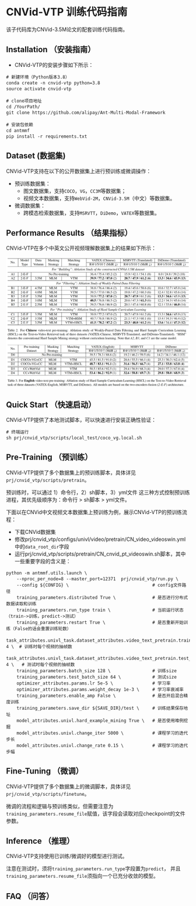 # CNVid-VTP 训练代码指南

该子代码库为CNVid-3.5M论文的配套训练代码指南。

## Installation （安装指南）

- CNVid-VTP的安装步骤如下所示：
```
# 新建环境（Python版本3.8）
conda create -n cnvid-vtp python=3.8
source activate cnvid-vtp

# clone项目地址
cd /YourPath/
git clone https://github.com/alipay/Ant-Multi-Modal-Framework

# 安装包依赖
cd antmmf
pip install -r requirements.txt
```

## Dataset (数据集)

CNVid-VTP支持在以下的公开数据集上进行预训练或微调操作：
- 预训练数据集：
  - 图文数据集，支持`COCO`，`VG`，`CC3M`等数据集；
  - 视频文本数据集，支持`WebVid-2M`，`CNVid-3.5M`（中文）等数据集。
- 微调数据集：
  - 跨模态检索数据集，支持`MSRVTT`，`DiDemo`，`VATEX`等数据集。

## Performance Results （结果指标）

CNVid-VTP在多个中英文公开视频理解数据集上的结果如下所示：

![alt text](demo_figs/experiment_result.jpg)

## Quick Start （快速启动）

CNVid-VTP提供了本地测试脚本，可以快速进行安装正确性验证：
```
# 终端运行
sh prj/cnvid_vtp/scripts/local_test/coco_vg.local.sh
```

## Pre-Training （预训练）

CNVid-VTP提供了多个数据集上的预训练脚本，具体详见`prj/cnvid_vtp/scripts/pretrain`。

预训练时，可以通过 1）命令行，2）sh脚本，3）yml文件 这三种方式控制预训练进程，其优先级顺序为：命令行 > sh脚本 > yml文件。

下面以在CNVid中文视频文本数据集上预训练为例，展示CNVid-VTP的预训练流程：

- 下载CNVid数据集
- 修改prj/cnvid_vtp/configs/univl/video/pretrain/CN_video_videoswin.yml中的`data_root_dir`字段
- 运行prj/cnvid_vtp/scripts/pretrain/CN_cnvid_pt_videoswin.sh脚本，其中一些重要字段的含义是：

```
python -m antmmf.utils.launch \
    --nproc_per_node=8 --master_port=12371  prj/cnvid_vtp/run.py \
    --config ${CONFIG} \                                # config文件路径
    training_parameters.distributed True \              # 是否进行分布式数据读取和训练
    training_parameters.run_type train \                # 当前运行状态（train->训练，predict->测试）    
    training_parameters.restart True \                  # 是否重新开始训练（False的话会重置训练轮数）
    task_attributes.univl_task.dataset_attributes.video_text_pretrain.train_ensemble_n_clips 4 \  # 训练时每个视频的抽帧数
    task_attributes.univl_task.dataset_attributes.video_text_pretrain.test_ensembel_n_clips 4 \   # 测试时每个视频的抽帧数
    training_parameters.batch_size 128 \                # 训练size
    training_parameters.test_batch_size 64 \            # 测试size
    optimizer_attributes.params.lr 5e-5 \               # 学习率
    optimizer_attributes.params.weight_decay 1e-3 \     # 学习率衰减率
    training_parameters.enable_amp False \              # 是否开启混合精度训练
    training_parameters.save_dir ${SAVE_DIR}/test \     # 训练结果保存地址
    model_attributes.univl.hard_example_mining True \   # 是否使用难例挖掘
    model_attributes.univl.change_iter 5000 \           # 课程学习的迭代步长
    model_attributes.univl.change_rate 0.15 \           # 课程学习的迭代步幅
```

## Fine-Tuning （微调）

CNVid-VTP提供了多个数据集上的微调脚本，具体详见`prj/cnvid_vtp/scripts/finetune`。

微调的流程和逻辑与预训练类似，但需要注意为`training_parameters.resume_file`赋值，该字段会读取对应checkpoint的文件参数。

## Inference （推理）

CNVid-VTP支持使用已训练/微调好的模型进行测试。

注意在测试时，须将`training_parameters.run_type`字段置为`predict`，
并且`training_parameters.resume_file`须指向一个已充分收敛的模型。

## FAQ （问答）

